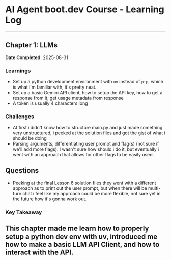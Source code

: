 # AI Agent boot.dev Course - Learning Log

---

## Chapter 1: LLMs
**Date Completed:** 2025-08-31

### Learnings
* Set up a python development environment with `uv` instead of `pip`, which is what i'm familiar with, it's pretty neat.
* Set up a basic Gemini API client, how to setup the API key, how to get a response from it, get usage metadata from response
* A token is usually 4 characters long

### Challenges
* At first i didn't know how to structure main.py and just made something very unstructured, i peeked at the solution files and got the gist of what i should be doing
* Parsing arguments, differentiating user prompt and flag(s) (not sure if we'll add more flags). I wasn't sure how should i do it, but eventually i went with an approach that allows for other flags to be easily used.  

## Questions
* Peeking at the final Lesson 6 solution files they went with a different approach as to print out the user prompt, but when there will be multi-turn chat i feel like my approach could be more flexible, not sure yet in the future how it's gonna work out.

### Key Takeaway 
This chapter made me learn how to properly setup a python dev env with uv, introduced me how to make a basic LLM API Client, and how to interact with the API.
---